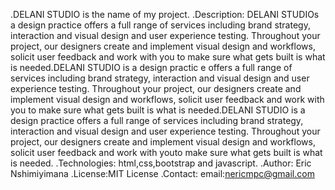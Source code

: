 .DELANI STUDIO is the name of my project.
.Description: DELANI STUDIOs a design practice offers a full range of services including brand strategy, interaction and visual design and user experience testing. Throughout your project, our designers create and implement visual design and workflows, solicit user feedback and work with you to make sure what gets built is what is needed.DELANI STUDIO is a design practic e offers a full range of services including brand strategy, interaction and visual design and user experience testing. Throughout your project, our designers create and implement visual design and workflows, solicit user feedback and work with you to make sure what gets built is what is needed.DELANI STUDIO is a design practice offers a full range of services including brand strategy, interaction and visual design and user experience testing. Throughout your project, our designers create and implement visual design and workflows, solicit user feedback and work with youto make sure what gets built is what is needed.
.Technologies: html,css,bootstrap and javascript.
.Author: Eric Nshimiyimana
.License:MIT License
.Contact: email:nericmpc@gmail.com

